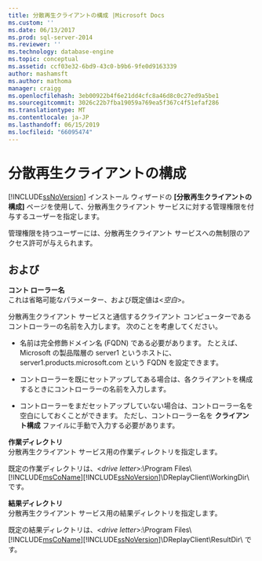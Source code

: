 ```yaml
---
title: 分散再生クライアントの構成 |Microsoft Docs
ms.custom: ''
ms.date: 06/13/2017
ms.prod: sql-server-2014
ms.reviewer: ''
ms.technology: database-engine
ms.topic: conceptual
ms.assetid: ccf03e32-6bd9-43c0-b9b6-9fe0d9163339
author: mashamsft
ms.author: mathoma
manager: craigg
ms.openlocfilehash: 3eb00922b4f6e21dd4cfc8a46d8c0c27ed9a5be1
ms.sourcegitcommit: 3026c22b7fba19059a769ea5f367c4f51efaf286
ms.translationtype: MT
ms.contentlocale: ja-JP
ms.lasthandoff: 06/15/2019
ms.locfileid: "66095474"
---
```

# <a name="distributed-replay-client-configuration"></a>分散再生クライアントの構成
  [!INCLUDE[ssNoVersion](../../includes/ssnoversion-md.md)] インストール ウィザードの **[分散再生クライアントの構成]** ページを使用して、分散再生クライアント サービスに対する管理権限を付与するユーザーを指定します。  
  
 管理権限を持つユーザーには、分散再生クライアント サービスへの無制限のアクセス許可が与えられます。  
  
## <a name="options"></a>および  
 **コント ローラー名**  
 これは省略可能なパラメーター、および既定値は\<*空白*>。  
  
 分散再生クライアント サービスと通信するクライアント コンピューターであるコントローラーの名前を入力します。 次のことを考慮してください。  
  
-   名前は完全修飾ドメイン名 (FQDN) である必要があります。 たとえば、Microsoft の製品階層の server1 というホストに、server1.products.microsoft.com という FQDN を設定できます。  
  
-   コントローラーを既にセットアップしてある場合は、各クライアントを構成するときにコントローラーの名前を入力します。  
  
-   コントローラーをまだセットアップしていない場合は、コントローラー名を空白にしておくことができます。 ただし、コントローラー名を **クライアント構成** ファイルに手動で入力する必要があります。  
  
 **作業ディレクトリ**  
 分散再生クライアント サービス用の作業ディレクトリを指定します。  
  
 既定の作業ディレクトリは、\<*drive letter*>:\Program Files\\[!INCLUDE[msCoName](../../includes/msconame-md.md)][!INCLUDE[ssNoVersion](../../includes/ssnoversion-md.md)]\DReplayClient\WorkingDir\\ です。  
  
 **結果ディレクトリ**  
 分散再生クライアント サービス用の結果ディレクトリを指定します。  
  
 既定の結果ディレクトリは、\<*drive letter*>:\Program Files\\[!INCLUDE[msCoName](../../includes/msconame-md.md)][!INCLUDE[ssNoVersion](../../includes/ssnoversion-md.md)]\DReplayClient\ResultDir\\ です。  
  
  
